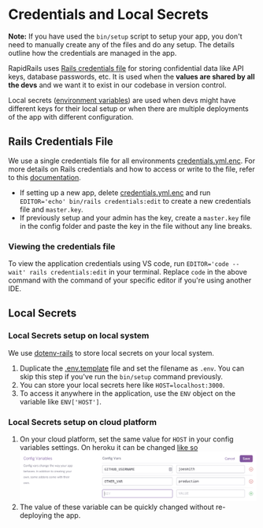 # Credentials and Local Secrets

**Note:** If you have used the `bin/setup` script to setup your app, you don't need to manually create any of the files and do any setup. The details outline how the credentials are managed in the app.

RapidRails uses [Rails credentials file](https://edgeguides.rubyonrails.org/security.html#environmental-security) for storing confidential data like API keys, database passwords, etc. It is used when the **values are shared by all the devs** and we want it to exist in our codebase in version control.

Local secrets ([environment variables](https://guides.rubyonrails.org/v5.1/configuring.html#rails-environment-settings)) are used when devs might have different keys for their local setup or when there are multiple deployments of the app with different configuration.

## Rails Credentials File

We use a single credentials file for all environments [credentials.yml.enc](../config/credentials.yml.enc).
For more details on Rails credentials and how to access or write to the file, refer to this [documentation](https://edgeguides.rubyonrails.org/security.html#environmental-security).

- If setting up a new app, delete [credentials.yml.enc](../config/credentials.yml.enc) and run `EDITOR='echo' bin/rails credentials:edit` to create a new credentials file and `master.key`.
- If previously setup and your admin has the key, create a `master.key` file in the config folder and paste the key in the file without any line breaks.

### Viewing the credentials file

To view the application credentials using VS code, run `EDITOR='code --wait' rails credentials:edit` in your terminal. Replace `code` in the above command with the command of your specific editor if you're using another IDE.

## Local Secrets

### Local Secrets setup on local system

We use [dotenv-rails](https://github.com/bkeepers/dotenv) to store local secrets on your local system.

1. Duplicate the [.env.template](../.env.template) file and set the filename as `.env`. You can skip this step if you've run the `bin/setup` command previously.
2. You can store your local secrets here like `HOST=localhost:3000`.
3. To access it anywhere in the application, use the `ENV` object on the variable like `ENV['HOST']`.

### Local Secrets setup on cloud platform

1. On your cloud platform, set the same value for `HOST` in your config variables settings. On heroku it can be changed [like so](https://devcenter.heroku.com/articles/config-vars)
![](../docs/images/config_vars.png)
2. The value of these variable can be quickly changed without re-deploying the app.
